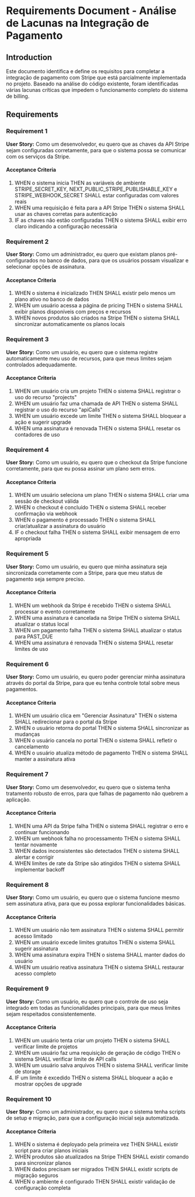 # Requirements Document - Análise de Lacunas na Integração de Pagamento

## Introduction

Este documento identifica e define os requisitos para completar a integração de pagamento com Stripe que está parcialmente implementada no projeto. Baseado na análise do código existente, foram identificadas várias lacunas críticas que impedem o funcionamento completo do sistema de billing.

## Requirements

### Requirement 1

**User Story:** Como um desenvolvedor, eu quero que as chaves da API Stripe sejam configuradas corretamente, para que o sistema possa se comunicar com os serviços da Stripe.

#### Acceptance Criteria

1. WHEN o sistema inicia THEN as variáveis de ambiente STRIPE_SECRET_KEY, NEXT_PUBLIC_STRIPE_PUBLISHABLE_KEY e STRIPE_WEBHOOK_SECRET SHALL estar configuradas com valores reais
2. WHEN uma requisição é feita para a API Stripe THEN o sistema SHALL usar as chaves corretas para autenticação
3. IF as chaves não estão configuradas THEN o sistema SHALL exibir erro claro indicando a configuração necessária

### Requirement 2

**User Story:** Como um administrador, eu quero que existam planos pré-configurados no banco de dados, para que os usuários possam visualizar e selecionar opções de assinatura.

#### Acceptance Criteria

1. WHEN o sistema é inicializado THEN SHALL existir pelo menos um plano ativo no banco de dados
2. WHEN um usuário acessa a página de pricing THEN o sistema SHALL exibir planos disponíveis com preços e recursos
3. WHEN novos produtos são criados na Stripe THEN o sistema SHALL sincronizar automaticamente os planos locais

### Requirement 3

**User Story:** Como um usuário, eu quero que o sistema registre automaticamente meu uso de recursos, para que meus limites sejam controlados adequadamente.

#### Acceptance Criteria

1. WHEN um usuário cria um projeto THEN o sistema SHALL registrar o uso do recurso "projects"
2. WHEN um usuário faz uma chamada de API THEN o sistema SHALL registrar o uso do recurso "apiCalls"
3. WHEN um usuário excede um limite THEN o sistema SHALL bloquear a ação e sugerir upgrade
4. WHEN uma assinatura é renovada THEN o sistema SHALL resetar os contadores de uso

### Requirement 4

**User Story:** Como um usuário, eu quero que o checkout da Stripe funcione corretamente, para que eu possa assinar um plano sem erros.

#### Acceptance Criteria

1. WHEN um usuário seleciona um plano THEN o sistema SHALL criar uma sessão de checkout válida
2. WHEN o checkout é concluído THEN o sistema SHALL receber confirmação via webhook
3. WHEN o pagamento é processado THEN o sistema SHALL criar/atualizar a assinatura do usuário
4. IF o checkout falha THEN o sistema SHALL exibir mensagem de erro apropriada

### Requirement 5

**User Story:** Como um usuário, eu quero que minha assinatura seja sincronizada corretamente com a Stripe, para que meu status de pagamento seja sempre preciso.

#### Acceptance Criteria

1. WHEN um webhook da Stripe é recebido THEN o sistema SHALL processar o evento corretamente
2. WHEN uma assinatura é cancelada na Stripe THEN o sistema SHALL atualizar o status local
3. WHEN um pagamento falha THEN o sistema SHALL atualizar o status para PAST_DUE
4. WHEN uma assinatura é renovada THEN o sistema SHALL resetar limites de uso

### Requirement 6

**User Story:** Como um usuário, eu quero poder gerenciar minha assinatura através do portal da Stripe, para que eu tenha controle total sobre meus pagamentos.

#### Acceptance Criteria

1. WHEN um usuário clica em "Gerenciar Assinatura" THEN o sistema SHALL redirecionar para o portal da Stripe
2. WHEN o usuário retorna do portal THEN o sistema SHALL sincronizar as mudanças
3. WHEN o usuário cancela no portal THEN o sistema SHALL refletir o cancelamento
4. WHEN o usuário atualiza método de pagamento THEN o sistema SHALL manter a assinatura ativa

### Requirement 7

**User Story:** Como um desenvolvedor, eu quero que o sistema tenha tratamento robusto de erros, para que falhas de pagamento não quebrem a aplicação.

#### Acceptance Criteria

1. WHEN uma API da Stripe falha THEN o sistema SHALL registrar o erro e continuar funcionando
2. WHEN um webhook falha no processamento THEN o sistema SHALL tentar novamente
3. WHEN dados inconsistentes são detectados THEN o sistema SHALL alertar e corrigir
4. WHEN limites de rate da Stripe são atingidos THEN o sistema SHALL implementar backoff

### Requirement 8

**User Story:** Como um usuário, eu quero que o sistema funcione mesmo sem assinatura ativa, para que eu possa explorar funcionalidades básicas.

#### Acceptance Criteria

1. WHEN um usuário não tem assinatura THEN o sistema SHALL permitir acesso limitado
2. WHEN um usuário excede limites gratuitos THEN o sistema SHALL sugerir assinatura
3. WHEN uma assinatura expira THEN o sistema SHALL manter dados do usuário
4. WHEN um usuário reativa assinatura THEN o sistema SHALL restaurar acesso completo

### Requirement 9

**User Story:** Como um usuário, eu quero que o controle de uso seja integrado em todas as funcionalidades principais, para que meus limites sejam respeitados consistentemente.

#### Acceptance Criteria

1. WHEN um usuário tenta criar um projeto THEN o sistema SHALL verificar limite de projetos
2. WHEN um usuário faz uma requisição de geração de código THEN o sistema SHALL verificar limite de API calls
3. WHEN um usuário salva arquivos THEN o sistema SHALL verificar limite de storage
4. IF um limite é excedido THEN o sistema SHALL bloquear a ação e mostrar opções de upgrade

### Requirement 10

**User Story:** Como um administrador, eu quero que o sistema tenha scripts de setup e migração, para que a configuração inicial seja automatizada.

#### Acceptance Criteria

1. WHEN o sistema é deployado pela primeira vez THEN SHALL existir script para criar planos iniciais
2. WHEN produtos são atualizados na Stripe THEN SHALL existir comando para sincronizar planos
3. WHEN dados precisam ser migrados THEN SHALL existir scripts de migração seguros
4. WHEN o ambiente é configurado THEN SHALL existir validação de configuração completa
